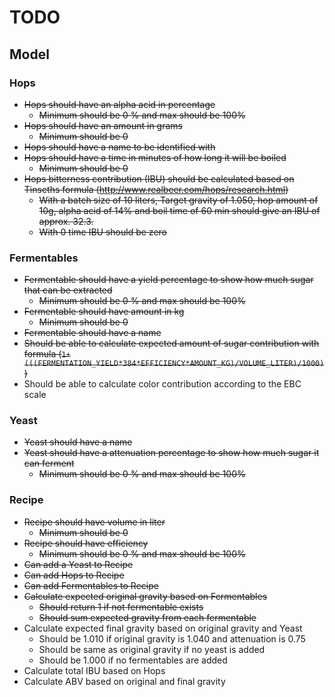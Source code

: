 
# TODO

## Model

### Hops
* ~~Hops should have an alpha acid in percentage~~
  * ~~Minimum should be 0 % and max should be 100%~~
* ~~Hops should have an amount in grams~~
  * ~~Minimum should be 0~~
* ~~Hops should have a name to be identified with~~
* ~~Hops should have a time in minutes of how long it will be boiled~~
  * ~~Minimum should be 0~~
* ~~Hops bitterness contribution (IBU) should be calculated based on Tinseths formula (http://www.realbeer.com/hops/research.html)~~
  * ~~With a batch size of 10 liters, Target gravity of 1.050, hop amount of 10g, alpha acid of 14% and boil time of 60 min should give an IBU of approx. 32.3.~~
  * ~~With 0 time IBU should be zero~~

### Fermentables
* ~~Fermentable should have a yield percentage to show how much sugar that can be extracted~~
  * ~~Minimum should be 0 % and max should be 100%~~
* ~~Fermentable should have amount in kg~~
  * ~~Minimum should be 0~~
* ~~Fermentable should have a name~~
* ~~Should be able to calculate expected amount of sugar contribution with formula (`1+(((FERMENTATION_YIELD*384*EFFICIENCY*AMOUNT_KG)/VOLUME_LITER)/1000)`)~~
* Should be able to calculate color contribution according to the EBC scale

### Yeast
* ~~Yeast should have a name~~
* ~~Yeast should have a attenuation percentage to show how much sugar it can ferment~~
  * ~~Minimum should be 0 % and max should be 100%~~

### Recipe
* ~~Recipe should have volume in liter~~
  * ~~Minimum should be 0~~
* ~~Recipe should have efficiency~~
  * ~~Minimum should be 0 % and max should be 100%~~
* ~~Can add a Yeast to Recipe~~
* ~~Can add Hops to Recipe~~
* ~~Can add Fermentables to Recipe~~
* ~~Calculate expected original gravity based on Fermentables~~
  * ~~Should return 1 if not fermentable exists~~
  * ~~Should sum expected gravity from each fermentable~~
* Calculate expected final gravity based on original gravity and Yeast
  * Should be 1.010 if original gravity is 1.040 and attenuation is 0.75
  * Should be same as original gravity if no yeast is added
  * Should be 1.000 if no fermentables are added
* Calculate total IBU based on Hops
* Calculate ABV based on original and final gravity
